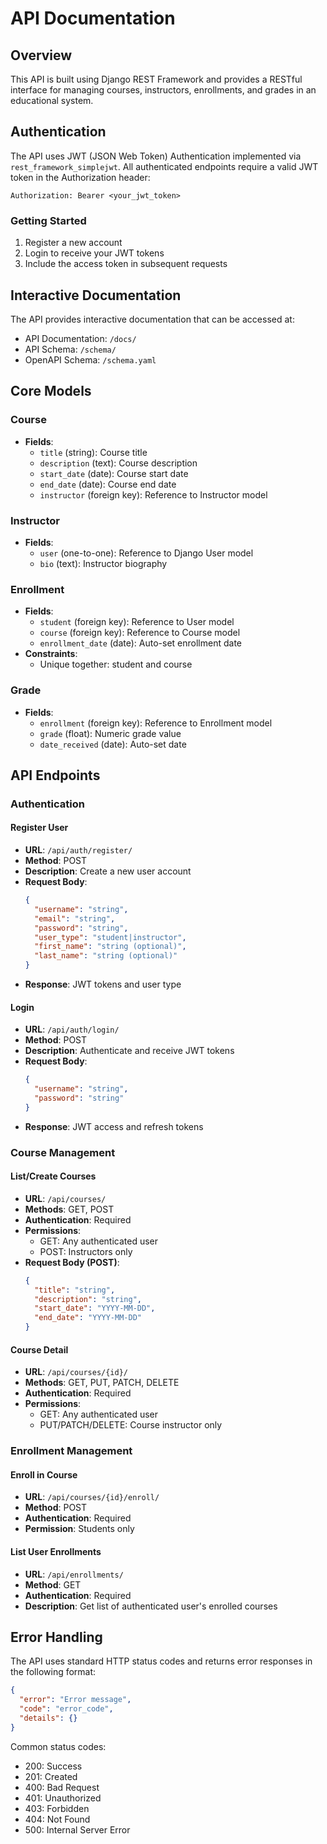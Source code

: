 # API Documentation

## Overview

This API is built using Django REST Framework and provides a RESTful interface for managing courses, instructors, enrollments, and grades in an educational system.

## Authentication

The API uses JWT (JSON Web Token) Authentication implemented via `rest_framework_simplejwt`. All authenticated endpoints require a valid JWT token in the Authorization header:

```http
Authorization: Bearer <your_jwt_token>
```

### Getting Started

1. Register a new account
2. Login to receive your JWT tokens
3. Include the access token in subsequent requests

## Interactive Documentation

The API provides interactive documentation that can be accessed at:

- API Documentation: `/docs/`
- API Schema: `/schema/`
- OpenAPI Schema: `/schema.yaml`

## Core Models

### Course

- **Fields**:
  - `title` (string): Course title
  - `description` (text): Course description
  - `start_date` (date): Course start date
  - `end_date` (date): Course end date
  - `instructor` (foreign key): Reference to Instructor model

### Instructor

- **Fields**:
  - `user` (one-to-one): Reference to Django User model
  - `bio` (text): Instructor biography

### Enrollment

- **Fields**:
  - `student` (foreign key): Reference to User model
  - `course` (foreign key): Reference to Course model
  - `enrollment_date` (date): Auto-set enrollment date
- **Constraints**:
  - Unique together: student and course

### Grade

- **Fields**:
  - `enrollment` (foreign key): Reference to Enrollment model
  - `grade` (float): Numeric grade value
  - `date_received` (date): Auto-set date

## API Endpoints

### Authentication

#### Register User

- **URL**: `/api/auth/register/`
- **Method**: POST
- **Description**: Create a new user account
- **Request Body**:
  ```json
  {
    "username": "string",
    "email": "string",
    "password": "string",
    "user_type": "student|instructor",
    "first_name": "string (optional)",
    "last_name": "string (optional)"
  }
  ```
- **Response**: JWT tokens and user type

#### Login

- **URL**: `/api/auth/login/`
- **Method**: POST
- **Description**: Authenticate and receive JWT tokens
- **Request Body**:
  ```json
  {
    "username": "string",
    "password": "string"
  }
  ```
- **Response**: JWT access and refresh tokens

### Course Management

#### List/Create Courses

- **URL**: `/api/courses/`
- **Methods**: GET, POST
- **Authentication**: Required
- **Permissions**:
  - GET: Any authenticated user
  - POST: Instructors only
- **Request Body (POST)**:
  ```json
  {
    "title": "string",
    "description": "string",
    "start_date": "YYYY-MM-DD",
    "end_date": "YYYY-MM-DD"
  }
  ```

#### Course Detail

- **URL**: `/api/courses/{id}/`
- **Methods**: GET, PUT, PATCH, DELETE
- **Authentication**: Required
- **Permissions**:
  - GET: Any authenticated user
  - PUT/PATCH/DELETE: Course instructor only

### Enrollment Management

#### Enroll in Course

- **URL**: `/api/courses/{id}/enroll/`
- **Method**: POST
- **Authentication**: Required
- **Permission**: Students only

#### List User Enrollments

- **URL**: `/api/enrollments/`
- **Method**: GET
- **Authentication**: Required
- **Description**: Get list of authenticated user's enrolled courses

## Error Handling

The API uses standard HTTP status codes and returns error responses in the following format:

```json
{
  "error": "Error message",
  "code": "error_code",
  "details": {}
}
```

Common status codes:

- 200: Success
- 201: Created
- 400: Bad Request
- 401: Unauthorized
- 403: Forbidden
- 404: Not Found
- 500: Internal Server Error
